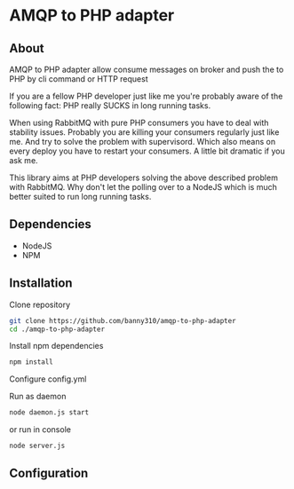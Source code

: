 # AMQP to PHP adapter #

## About ##

AMQP to PHP adapter allow consume messages on broker and push the to PHP by cli command or HTTP request

If you are a fellow PHP developer just like me you're probably aware of the following fact: PHP really SUCKS in long running tasks.

When using RabbitMQ with pure PHP consumers you have to deal with stability issues. Probably you are killing your consumers regularly just like me. And try to solve the problem with supervisord. Which also means on every deploy you have to restart your consumers. A little bit dramatic if you ask me.

This library aims at PHP developers solving the above described problem with RabbitMQ. Why don't let the polling over to a NodeJS which is much better suited to run long running tasks.

## Dependencies ##

- NodeJS
- NPM

## Installation ##

Clone repository

```bash
git clone https://github.com/banny310/amqp-to-php-adapter
cd ./amqp-to-php-adapter
```

Install npm dependencies

```bash
npm install
```

Configure config.yml

Run as daemon

```bash
node daemon.js start
```
or run in console

```bash
node server.js
```

## Configuration ##
